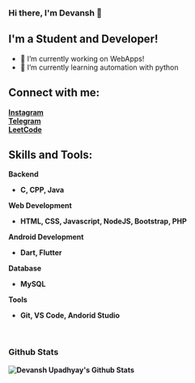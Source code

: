 ### Hi there, I'm Devansh  👋
##  I'm a Student and Developer!

- 🔭 I’m currently working on WebApps!
- 🌱 I’m currently learning automation with python


## Connect with me:
  
  <b><a href="https://www.instagram.com/devansh.xd/">Instagram</a><b><br>
  <b><a href="https://t.me/Dev_024">Telegram</a><b><br>
  <b><a href="https://leetcode.com/devansh_u112/">LeetCode</a><b>



## Skills and Tools:
<b>Backend<b>
   * C, CPP, Java
  
<b>Web Development<b>
   * HTML, CSS, Javascript, NodeJS, Bootstrap, PHP

<b>Android Development<b>
   * Dart, Flutter

 <b>Database<b>
   * MySQL
   
 <b>Tools<b>
   * Git, VS Code, Andorid  Studio
<br />


### Github Stats

<img alt="Devansh Upadhyay's Github Stats" src="https://github-readme-stats.vercel.app/api?username=DevanshUpadhyay26&show_icons=true&title_color=fff&icon_color=79ff97&text_color=9f9f9f&bg_color=151515&count_private=true" />
